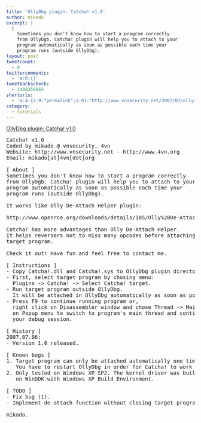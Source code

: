 ```yaml
---
title: 'OllyDbg plugin: Catcha! v1.0'
author: mikado
excerpt: |
  |
    Sometimes you don't know how to start a program correctly
    from OllyDgb. Catcha! plugin will help you to attach to your
    program automatically as soon as possible each time your
    program runs (outside OllyDbg).
layout: post
tweetcount:
  - 0
twittercomments:
  - 'a:0:{}'
tweetbackscheck:
  - 1408359064
shorturls:
  - 'a:4:{s:9:"permalink";s:61:"http://www.vnsecurity.net/2007/07/ollydbg-plugin-catcha-v1-0/";s:7:"tinyurl";s:26:"http://tinyurl.com/yexr2lt";s:4:"isgd";s:18:"http://is.gd/aOucW";s:5:"bitly";s:0:"";}'
category:
  - tutorials
---
```

<a title="OllyDbg plugin: Catcha! v1.0" class="generated" href="/vnsec/Members/internal/public/ollydbg-plugin-catcha/Catcha-1.0.rar">OllyDbg plugin: Catcha! v1.0</a>

<pre class="brush: plain; gutter: false; title: ; notranslate" title="">Catcha! v1.0
Coded by mikado @ vnsecurity, 4vn
Website: http://www.vnsecurity.net - http://www.4vn.org
Email: mikado[at]4vn[dot]org

[ About ]
Sometimes you don't know how to start a program correctly
from OllyDgb. Catcha! plugin will help you to attach to your
program automatically as soon as possible each time your
program runs (outside OllyDbg).

It works like Olly De-Attach Helper plugin:

http://www.openrce.org/downloads/details/185/Olly%20De-Attach%20Helper

Catcha! has more advantages than Olly De-Attach Helper.
It helps reversers not to miss many opcodes before attaching
target program.

Check it out! Have fun and feel free to contact me.

[ Instructions ]
- Copy Catcha!.dll and Catcha!.sys to OllyDbg plugin directory.
- First, select target program by chosing menu:
  Plugins -&gt; Catcha! -&gt; Select Catcha! target.
- Run target program outside OllyDbg.
  It will be attached in OllyDbg automatically as soon as possible.
- Press F9 to continue running program or,
  right click on Disassembler window and chose Thread -&gt; Main
  on Popup menu to switch to program's main thread and continue
  your debug session.

[ History ]
2007.07.06:
- Version 1.0 released.

[ Known bugs ]
1. Target program can only be attached automatically one time.
   You have to restart OllyDbg in order for Catcha! to work correctly.
2. Only tested on Windows XP SP2. The kernel driver was built
   on WinDDK with Windows XP Build Environment.

[ TODO ]
- Fix bug (1).
- Implement de-attach function without closing target program.

mikado.
</pre>